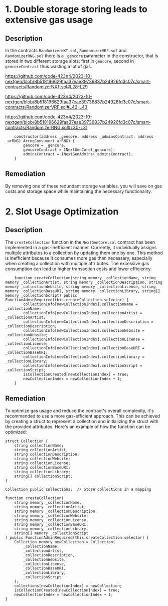 # 1. Double storage storing leads to extensive gas usage

## Description

In the contracts `RandomizerNXT.sol`, `RandomizerVRF.sol` and `RandomizerRNG.sol` there is a `_gencore` parameter in the constructor, that is stored in two different storage slots: first in `gencore`, second in `gencoreContract` thus wasting a lot of gas.

https://github.com/code-423n4/2023-10-nextgen/blob/8b518196629faa37eae39736837b24926fd3c07c/smart-contracts/RandomizerNXT.sol#L28-L29

https://github.com/code-423n4/2023-10-nextgen/blob/8b518196629faa37eae39736837b24926fd3c07c/smart-contracts/RandomizerVRF.sol#L42-L43

https://github.com/code-423n4/2023-10-nextgen/blob/8b518196629faa37eae39736837b24926fd3c07c/smart-contracts/RandomizerRNG.sol#L30-L31

```solidity
    constructor(address _gencore, address _adminsContract, address _arRNG) ArrngConsumer(_arRNG) {
        gencore = _gencore;
        gencoreContract = INextGenCore(_gencore);
        adminsContract = INextGenAdmins(_adminsContract);
    }
```

## Remediation

By removing one of these redundant storage variables, you will save on gas costs and storage space while maintaining the necessary functionality.

# 2. Slot Usage Optimization

## Description

The `createCollection` function in the `NextGenCore.sol` contract has been implemented in a gas-inefficient manner. Currently, it individually assigns multiple attributes to a collection by updating them one by one. This method is inefficient because it consumes more gas than necessary, especially when creating a collection with multiple attributes. The excessive gas consumption can lead to higher transaction costs and lower efficiency.

```solidity
    function createCollection(string memory _collectionName, string memory _collectionArtist, string memory _collectionDescription, string memory _collectionWebsite, string memory _collectionLicense, string memory _collectionBaseURI, string memory _collectionLibrary, string[] memory _collectionScript) public FunctionAdminRequired(this.createCollection.selector) {
        collectionInfo[newCollectionIndex].collectionName = _collectionName;
        collectionInfo[newCollectionIndex].collectionArtist = _collectionArtist;
        collectionInfo[newCollectionIndex].collectionDescription = _collectionDescription;
        collectionInfo[newCollectionIndex].collectionWebsite = _collectionWebsite;
        collectionInfo[newCollectionIndex].collectionLicense = _collectionLicense;
        collectionInfo[newCollectionIndex].collectionBaseURI = _collectionBaseURI;
        collectionInfo[newCollectionIndex].collectionLibrary = _collectionLibrary;
        collectionInfo[newCollectionIndex].collectionScript = _collectionScript;
        isCollectionCreated[newCollectionIndex] = true;
        newCollectionIndex = newCollectionIndex + 1;
    }
```

## Remediation

To optimize gas usage and reduce the contract's overall complexity, it's recommended to use a more gas-efficient approach. This can be achieved by creating a struct to represent a collection and initializing the struct with the provided attributes. Here's an example of how the function can be optimized:

```solidity
struct Collection {
    string collectionName;
    string collectionArtist;
    string collectionDescription;
    string collectionWebsite;
    string collectionLicense;
    string collectionBaseURI;
    string collectionLibrary;
    string[] collectionScript;
}

Collection public collections;  // Store collections in a mapping

function createCollection(
    string memory _collectionName,
    string memory _collectionArtist,
    string memory _collectionDescription,
    string memory _collectionWebsite,
    string memory _collectionLicense,
    string memory _collectionBaseURI,
    string memory _collectionLibrary,
    string[] memory _collectionScript
) public FunctionAdminRequired(this.createCollection.selector) {
    Collection memory newCollection = Collection(
        _collectionName,
        _collectionArtist,
        _collectionDescription,
        _collectionWebsite,
        _collectionLicense,
        _collectionBaseURI,
        _collectionLibrary,
        _collectionScript
    );
    collections[newCollectionIndex] = newCollection;
    isCollectionCreated[newCollectionIndex] = true;
    newCollectionIndex = newCollectionIndex + 1;
}
```